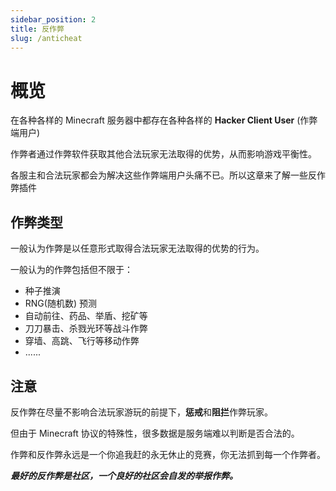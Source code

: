```yaml
---
sidebar_position: 2
title: 反作弊
slug: /anticheat
---
```


# 概览

在各种各样的 Minecraft 服务器中都存在各种各样的 **Hacker Client User** (作弊端用户)

作弊者通过作弊软件获取其他合法玩家无法取得的优势，从而影响游戏平衡性。

各服主和合法玩家都会为解决这些作弊端用户头痛不已。所以这章来了解一些反作弊插件

## 作弊类型

一般认为作弊是以任意形式取得合法玩家无法取得的优势的行为。

一般认为的作弊包括但不限于：

- 种子推演
- RNG(随机数) 预测
- 自动前往、药品、举盾、挖矿等
- 刀刀暴击、杀戮光环等战斗作弊
- 穿墙、高跳、飞行等移动作弊
- ......

## 注意

反作弊在尽量不影响合法玩家游玩的前提下，**惩戒**和**阻拦**作弊玩家。

但由于 Minecraft 协议的特殊性，很多数据是服务端难以判断是否合法的。

作弊和反作弊永远是一个你追我赶的永无休止的竞赛，你无法抓到每一个作弊者。

**_最好的反作弊是社区，一个良好的社区会自发的举报作弊。_**
